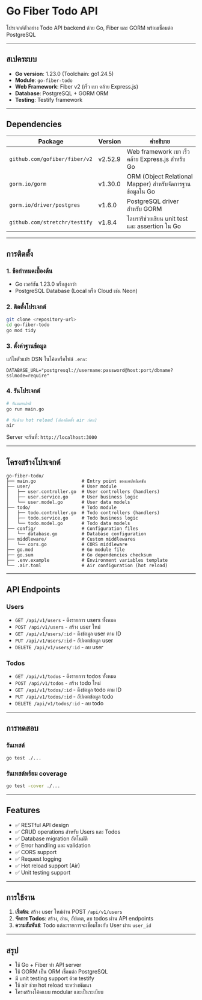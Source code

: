 # Go Fiber Todo API

โปรเจกต์ตัวอย่าง Todo API backend ด้วย Go, Fiber และ GORM พร้อมเชื่อมต่อ PostgreSQL

---

## สเปคระบบ

- **Go version**: 1.23.0 (Toolchain: go1.24.5)
- **Module**: `go-fiber-todo`
- **Web Framework**: Fiber v2 (เร็ว เบา คล้าย Express.js)
- **Database**: PostgreSQL + GORM ORM
- **Testing**: Testify framework

---

## Dependencies

| Package                       | Version | คำอธิบาย                                                  |
| ----------------------------- | ------- | --------------------------------------------------------- |
| `github.com/gofiber/fiber/v2` | v2.52.9 | Web framework เบา เร็ว คล้าย Express.js สำหรับ Go         |
| `gorm.io/gorm`                | v1.30.0 | ORM (Object Relational Mapper) สำหรับจัดการฐานข้อมูลใน Go |
| `gorm.io/driver/postgres`     | v1.6.0  | PostgreSQL driver สำหรับ GORM                             |
| `github.com/stretchr/testify` | v1.8.4  | ไลบรารีช่วยเขียน unit test และ assertion ใน Go            |

---

## การติดตั้ง

### 1. ข้อกำหนดเบื้องต้น

- Go เวอร์ชัน 1.23.0 หรือสูงกว่า
- PostgreSQL Database (Local หรือ Cloud เช่น Neon)

### 2. ติดตั้งโปรเจกต์

```bash
git clone <repository-url>
cd go-fiber-todo
go mod tidy
```

### 3. ตั้งค่าฐานข้อมูล

แก้ไขตัวแปร DSN ในโค้ดหรือไฟล์ `.env`:

```
DATABASE_URL="postgresql://username:password@host:port/dbname?sslmode=require"
```

### 4. รันโปรเจกต์

```bash
# รันแบบปกติ
go run main.go

# รันด้วย hot reload (ต้องติดตั้ง air ก่อน)
air
```

Server จะรันที่: `http://localhost:3000`

---

## โครงสร้างโปรเจกต์

```
go-fiber-todo/
├── main.go                 # Entry point ของแอปพลิเคชัน
├── user/                   # User module
│   ├── user.controller.go  # User controllers (handlers)
│   ├── user.service.go     # User business logic
│   └── user.model.go       # User data models
├── todo/                   # Todo module
│   ├── todo.controller.go  # Todo controllers (handlers)
│   ├── todo.service.go     # Todo business logic
│   └── todo.model.go       # Todo data models
├── config/                 # Configuration files
│   └── database.go         # Database configuration
├── middleware/             # Custom middlewares
│   └── cors.go             # CORS middleware
├── go.mod                  # Go module file
├── go.sum                  # Go dependencies checksum
├── .env.example            # Environment variables template
└── .air.toml               # Air configuration (hot reload)
```

---

## API Endpoints

### Users

- `GET /api/v1/users` - ดึงรายการ users ทั้งหมด
- `POST /api/v1/users` - สร้าง user ใหม่
- `GET /api/v1/users/:id` - ดึงข้อมูล user ตาม ID
- `PUT /api/v1/users/:id` - อัปเดตข้อมูล user
- `DELETE /api/v1/users/:id` - ลบ user

### Todos

- `GET /api/v1/todos` - ดึงรายการ todos ทั้งหมด
- `POST /api/v1/todos` - สร้าง todo ใหม่
- `GET /api/v1/todos/:id` - ดึงข้อมูล todo ตาม ID
- `PUT /api/v1/todos/:id` - อัปเดตข้อมูล todo
- `DELETE /api/v1/todos/:id` - ลบ todo

---

## การทดสอบ

### รันเทสต์

```bash
go test ./...
```

### รันเทสต์พร้อม coverage

```bash
go test -cover ./...
```

---

## Features

- ✅ RESTful API design
- ✅ CRUD operations สำหรับ Users และ Todos
- ✅ Database migration อัตโนมัติ
- ✅ Error handling และ validation
- ✅ CORS support
- ✅ Request logging
- ✅ Hot reload support (Air)
- ✅ Unit testing support

---

## การใช้งาน

1. **เริ่มต้น**: สร้าง user ใหม่ผ่าน POST `/api/v1/users`
2. **จัดการ Todos**: สร้าง, อ่าน, อัปเดต, ลบ todos ผ่าน API endpoints
3. **ความสัมพันธ์**: Todo แต่ละรายการจะเชื่อมโยงกับ User ผ่าน `user_id`

---

## สรุป

- ใช้ Go + Fiber ทำ API server
- ใช้ GORM เป็น ORM เชื่อมต่อ PostgreSQL
- มี unit testing support ด้วย testify
- ใช้ air ช่วย hot reload ระหว่างพัฒนา
- โครงสร้างโค้ดแบบ modular และเป็นระเบียบ
